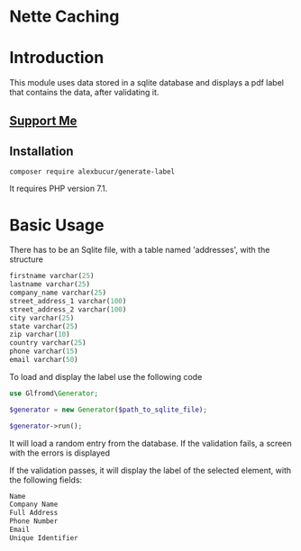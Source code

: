 Nette Caching
=============

Introduction
============

This module uses data stored in a sqlite database and displays a pdf label that contains the data,
after validating it.


[Support Me](https://github.com/sponsors/dg)
--------------------------------------------

Installation
------------

```
composer require alexbucur/generate-label
```

It requires PHP version 7.1.


Basic Usage
===========

There has to be an Sqlite file, with a table named 'addresses', with the structure

```php
firstname varchar(25)
lastname varchar(25)
company_name varchar(25)
street_address_1 varchar(100)
street_address_2 varchar(100)
city varchar(25)
state varchar(25)
zip varchar(10)
country varchar(25)
phone varchar(15)
email varchar(50)
```

To load and display the label use the following code

```php
use Glfromd\Generator;

$generator = new Generator($path_to_sqlite_file);

$generator->run();
```

It will load a random entry from the database. If the validation fails, a screen
with the errors is displayed

If the validation passes, it will display the label of the selected element, with
the following fields:

```php
Name
Company Name
Full Address
Phone Number
Email
Unique Identifier
```
